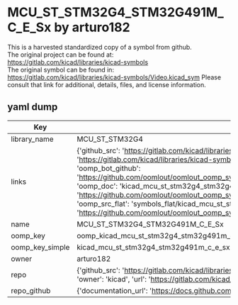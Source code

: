 # MCU_ST_STM32G4_STM32G491M_C_E_Sx by arturo182  
This is a harvested standardized copy of a symbol from github.  
The original project can be found at:  
https://gitlab.com/kicad/libraries/kicad-symbols  
The original symbol can be found in:
https://gitlab.com/kicad/libraries/kicad-symbols/Video.kicad_sym
Please consult that link for additional, details, files, and license information.  
## yaml dump  
| Key | Value |  
| --- | --- |  
| library_name | MCU_ST_STM32G4 |  
| links | {'github_src': 'https://gitlab.com/kicad/libraries/kicad-symbols/Video.kicad_sym', 'github_src_repo': 'https://gitlab.com/kicad/libraries/kicad-symbols', 'oomp_bot': 'kicad_mcu_st_stm32g4_stm32g491m_c_e_sx/working', 'oomp_bot_github': 'https://github.com/oomlout/oomlout_oomp_symbol_bot/tree/main/kicad_mcu_st_stm32g4_stm32g491m_c_e_sx/working', 'oomp_doc': 'kicad_mcu_st_stm32g4_stm32g491m_c_e_sx/working', 'oomp_doc_github': 'https://github.com/oomlout/oomlout_oomp_symbol_doc/tree/main/kicad_mcu_st_stm32g4_stm32g491m_c_e_sx/working', 'oomp_src_flat': 'symbols_flat/kicad_mcu_st_stm32g4_stm32g491m_c_e_sx/working', 'oomp_src_flat_github': 'https://github.com/oomlout/oomlout_oomp_symbol_src/tree/main/kicad_mcu_st_stm32g4_stm32g491m_c_e_sx/working'} |  
| name | MCU_ST_STM32G4_STM32G491M_C_E_Sx |  
| oomp_key | oomp_kicad_mcu_st_stm32g4_stm32g491m_c_e_sx |  
| oomp_key_simple | kicad_mcu_st_stm32g4_stm32g491m_c_e_sx |  
| owner | arturo182 |  
| repo | {'github_src': 'https://gitlab.com/kicad/libraries/kicad-symbols/Video.kicad_sym', 'name': 'libraries/kicad-symbols', 'owner': 'kicad', 'url': 'https://gitlab.com/kicad/libraries/kicad-symbols'} |  
| repo_github | {'documentation_url': 'https://docs.github.com/rest/repos/repos#get-a-repository', 'message': 'Not Found'} |  

